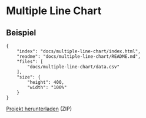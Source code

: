# Multiple Line Chart

## Beispiel

```specimen-project
{
    "index": "docs/multiple-line-chart/index.html",
    "readme": "docs/multiple-line-chart/README.md",
    "files": [
        "docs/multiple-line-chart/data.csv"
    ],
    "size": {
        "height": 400,
        "width": "100%"
    }
}
```

[Projekt herunterladen](docs/downloads/line-chart.zip) (ZIP)
